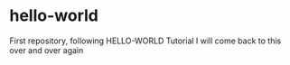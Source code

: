 # hello-world
First repository, following HELLO-WORLD Tutorial
I will come back to this over and over again
